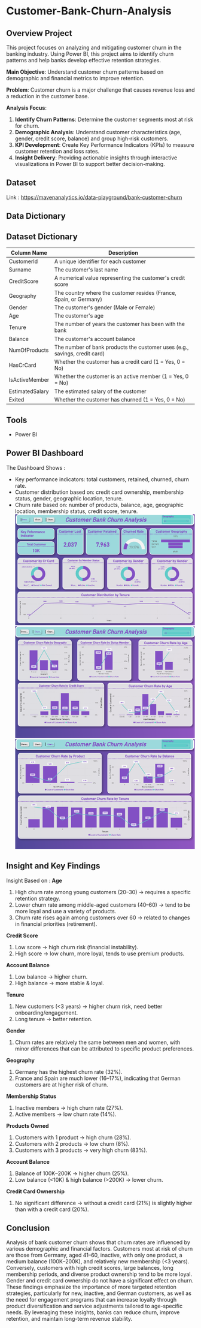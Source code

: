 # Customer-Bank-Churn-Analysis
## Overview Project
This project focuses on analyzing and mitigating customer churn in the banking industry. Using Power BI, this project aims to identify churn patterns and help banks develop effective retention strategies.

**Main Objective**: Understand customer churn patterns based on demographic and financial metrics to improve retention.

**Problem**: Customer churn is a major challenge that causes revenue loss and a reduction in the customer base.

**Analysis Focus**:
1. **Identify Churn Patterns**: Determine the customer segments most at risk for churn.
2. **Demographic Analysis**: Understand customer characteristics (age, gender, credit score, balance) and group high-risk customers.
3. **KPI Development**: Create Key Performance Indicators (KPIs) to measure customer retention and loss rates.
4. **Insight Delivery**: Providing actionable insights through interactive visualizations in Power BI to support better decision-making.


## Dataset
Link : https://mavenanalytics.io/data-playground/bank-customer-churn

## Data Dictionary
## Dataset Dictionary

| Column Name      | Description                                                                 |
|------------------|-----------------------------------------------------------------------------|
| CustomerId       | A unique identifier for each customer                                       |
| Surname          | The customer's last name                                                    |
| CreditScore      | A numerical value representing the customer's credit score                  |
| Geography        | The country where the customer resides (France, Spain, or Germany)          |
| Gender           | The customer's gender (Male or Female)                                      |
| Age              | The customer's age                                                          |
| Tenure           | The number of years the customer has been with the bank                     |
| Balance          | The customer's account balance                                              |
| NumOfProducts    | The number of bank products the customer uses (e.g., savings, credit card)  |
| HasCrCard        | Whether the customer has a credit card (1 = Yes, 0 = No)                    |
| IsActiveMember   | Whether the customer is an active member (1 = Yes, 0 = No)                  |
| EstimatedSalary  | The estimated salary of the customer                                        |
| Exited           | Whether the customer has churned (1 = Yes, 0 = No)                          |




## Tools
- Power BI

## Power BI Dashboard
The Dashboard Shows : 
- Key performance indicators: total customers, retained, churned, churn rate.
- Customer distribution based on: credit card ownership, membership status, gender, geographic location, tenure.
- Churn rate based on: number of products, balance, age, geographic location, membership status, credit score, tenure.
![Dashboard](Dashboard1.png)
![Dashboard](Dashboard2.png)
![Dashboard](Dashboard3.png)
## Insight and Key Findings
Insight Based on : 
**Age**
1. High churn rate among young customers (20–30) → requires a specific retention strategy.
2. Lower churn rate among middle-aged customers (40–60) → tend to be more loyal and use a variety of products.
3. Churn rate rises again among customers over 60 → related to changes in financial priorities (retirement).

**Credit Score**
1. Low score → high churn risk (financial instability).
2. High score → low churn, more loyal, tends to use premium products.

**Account Balance**
1. Low balance → higher churn.
2. High balance → more stable & loyal.

**Tenure**
1. New customers (<3 years) → higher churn risk, need better onboarding/engagement.
2. Long tenure → better retention.

**Gender**
1. Churn rates are relatively the same between men and women, with minor differences that can be attributed to specific product preferences.

**Geography**
1. Germany has the highest churn rate (32%).
2. France and Spain are much lower (16–17%), indicating that German customers are at higher risk of churn.

**Membership Status**
1. Inactive members → high churn rate (27%).
2. Active members → low churn rate (14%).

**Products Owned**
1. Customers with 1 product → high churn (28%).
2. Customers with 2 products → low churn (8%).
3. Customers with 3 products → very high churn (83%).

**Account Balance**
1. Balance of 100K–200K → higher churn (25%).
2. Low balance (<10K) & high balance (>200K) → lower churn.

**Credit Card Ownership**
1. No significant difference → without a credit card (21%) is slightly higher than with a credit card (20%).

## Conclusion
Analysis of bank customer churn shows that churn rates are influenced by various demographic and financial factors. Customers most at risk of churn are those from Germany, aged 41–60, inactive, with only one product, a medium balance (100K–200K), and relatively new membership (<3 years). Conversely, customers with high credit scores, large balances, long membership periods, and diverse product ownership tend to be more loyal. Gender and credit card ownership do not have a significant effect on churn. These findings emphasize the importance of more targeted retention strategies, particularly for new, inactive, and German customers, as well as the need for engagement programs that can increase loyalty through product diversification and service adjustments tailored to age-specific needs. By leveraging these insights, banks can reduce churn, improve retention, and maintain long-term revenue stability.

